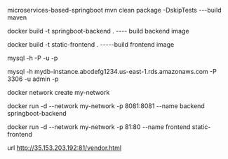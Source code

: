 microservices-based-springboot
mvn clean package -DskipTests ---build maven

docker build -t springboot-backend . ---- build backend image

docker build -t static-frontend . -----build frontend image

mysql -h -P -u -p

mysql -h mydb-instance.abcdefg1234.us-east-1.rds.amazonaws.com -P 3306 -u admin -p

docker network create my-network

docker run -d --network my-network -p 8081:8081 --name backend springboot-backend

docker run -d --network my-network -p 81:80 --name frontend static-frontend

url http://35.153.203.192:81/vendor.html
